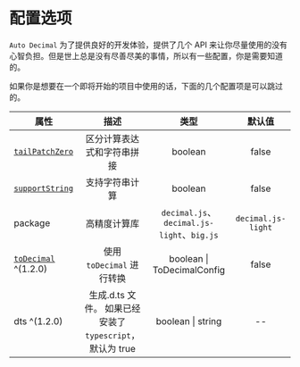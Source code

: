 # 配置选项

`Auto Decimal` 为了提供良好的开发体验，提供了几个 API 来让你尽量使用的没有心智负担。但是世上总是没有尽善尽美的事情，所以有一些配置，你是需要知道的。

如果你是想要在一个即将开始的项目中使用的话，下面的几个配置项是可以跳过的。

| 属性               | 描述     | 类型     | 默认值     | 
| ----------------  | :------: | :------: |:------: |
| [`tailPatchZero`](./tail-patch-zero.md) | 区分计算表达式和字符串拼接 | boolean | false | 
| [`supportString`](./support-string.md) | 支持字符串计算 | boolean | false |
| package | 高精度计算库 | `decimal.js`、`decimal.js-light`、`big.js` | `decimal.js-light` |
| [`toDecimal`](./to-decimal.md) ^(1.2.0) | 使用 `toDecimal` 进行转换 | boolean \| ToDecimalConfig  | false |
| dts ^(1.2.0) | 生成.d.ts 文件。 如果已经安装了 `typescript`，默认为 true | boolean \| string | -- |